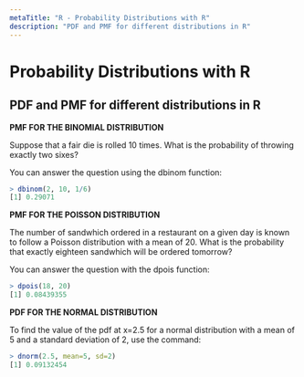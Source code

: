 ```yaml
---
metaTitle: "R - Probability Distributions with R"
description: "PDF and PMF for different distributions in R"
---
```


# Probability Distributions with R



## PDF and PMF for different distributions in R


**PMF FOR THE BINOMIAL DISTRIBUTION**

Suppose that a fair die is rolled 10 times. What is the probability of throwing exactly two sixes?

You can answer the question using the dbinom function:

```r
> dbinom(2, 10, 1/6)
[1] 0.29071

```

**PMF FOR THE POISSON DISTRIBUTION**

The number of sandwhich ordered in a restaurant on a given day is known to follow a Poisson distribution with a
mean of 20. What is the probability that exactly eighteen sandwhich will be ordered tomorrow?

You can answer the question with the dpois function:

```r
> dpois(18, 20)
[1] 0.08439355

```

**PDF FOR THE NORMAL DISTRIBUTION**

To find the value of the pdf at x=2.5 for a normal distribution with a mean of 5 and a standard deviation of 2, use
the command:

```r
> dnorm(2.5, mean=5, sd=2)
[1] 0.09132454

```

